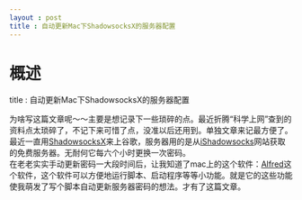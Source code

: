 ```yaml
---
layout : post
title : 自动更新Mac下ShadowsocksX的服务器配置
---    
```


# 概述  
title : 自动更新Mac下ShadowsocksX的服务器配置

为啥写这篇文章呢～～主要是想记录下一些琐碎的点。最近折腾“科学上网”查到的资料点太琐碎了，不记下来可惜了点，没准以后还用到。单独文章来记最方便了。   
最近一直用[ShadowsocksX][ShadowsocksXDownload]来上谷歌，服务器用的是从[iShadowsocks][iShadowsocks]网站获取的免费服务器。无耐何它每六个小时更换一次密码。  
在老老实实手动更新密码一大段时间后，让我知道了mac上的这个软件：[Alfred](https://www.alfredapp.com/)这个软件，这个软件可以方便地运行脚本、启动程序等等小功能。就是它的这些功能使我萌发了写个脚本自动更新服务器密码的想法。才有了这篇文章。

[ShadowsocksXDownload]: https://sourceforge.net/projects/shadowsocksgui/
[ShadowsocksXHelp]: https://github.com/shadowsocks/shadowsocks-iOS/wiki/Shadowsocks-for-OSX-%E5%B8%AE%E5%8A%A9
[iShadowsocks]: http://www.ishadowsocks.net/
